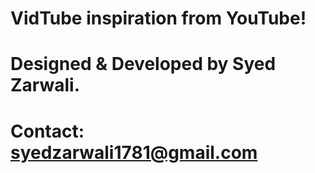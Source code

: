 # VidTube inspiration from YouTube!
# Designed & Developed by Syed Zarwali.
# Contact: syedzarwali1781@gmail.com

